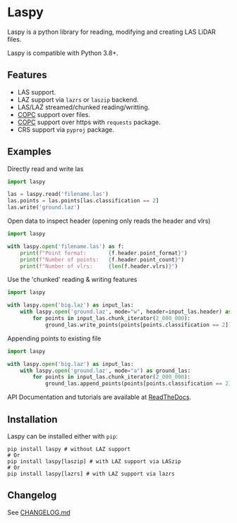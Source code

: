 # Laspy

Laspy is a python library for reading, modifying and creating LAS LiDAR
files.

Laspy is compatible with Python  3.8+.

## Features

- LAS support.
- LAZ support via `lazrs` or `laszip` backend.
- LAS/LAZ streamed/chunked reading/writting.
- [COPC] support over files.
- [COPC] support over https with `requests` package.
- CRS support via `pyproj` package.


[COPC]: https://github.com/copcio/copcio.github.io


## Examples

Directly read and write las
```Python
import laspy

las = laspy.read('filename.las')
las.points = las.points[las.classification == 2]
las.write('ground.laz')
```


Open data to inspect header (opening only reads the header and vlrs)

```Python
import laspy

with laspy.open('filename.las') as f:
    print(f"Point format:       {f.header.point_format}")
    print(f"Number of points:   {f.header.point_count}")
    print(f"Number of vlrs:     {len(f.header.vlrs)}")
```
Use the 'chunked' reading & writing features

```Python
import laspy

with laspy.open('big.laz') as input_las:
    with laspy.open('ground.laz', mode="w", header=input_las.header) as ground_las:
        for points in input_las.chunk_iterator(2_000_000):
            ground_las.write_points(points[points.classification == 2])

```

Appending points to existing file

```Python
import laspy

with laspy.open('big.laz') as input_las:
    with laspy.open('ground.laz', mode="a") as ground_las:
        for points in input_las.chunk_iterator(2_000_000):
            ground_las.append_points(points[points.classification == 2])
```

API Documentation and tutorials are available at
[ReadTheDocs](https://laspy.readthedocs.io/en/latest/).

## Installation

Laspy can be installed either with `pip`:

```
pip install laspy # without LAZ support
# Or
pip install laspy[laszip] # with LAZ support via LASzip
# Or
pip install laspy[lazrs] # with LAZ support via lazrs
```

## Changelog

See [CHANGELOG.md](CHANGELOG.md)
